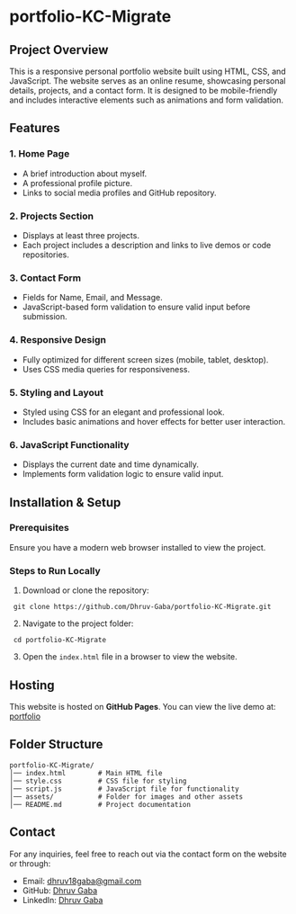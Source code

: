 # portfolio-KC-Migrate

## Project Overview
This is a responsive personal portfolio website built using HTML, CSS, and JavaScript. The website serves as an online resume, showcasing personal details, projects, and a contact form. It is designed to be mobile-friendly and includes interactive elements such as animations and form validation.

## Features
### 1. Home Page
- A brief introduction about myself.
- A professional profile picture.
- Links to social media profiles and GitHub repository.

### 2. Projects Section
- Displays at least three projects.
- Each project includes a description and links to live demos or code repositories.

### 3. Contact Form
- Fields for Name, Email, and Message.
- JavaScript-based form validation to ensure valid input before submission.

### 4. Responsive Design
- Fully optimized for different screen sizes (mobile, tablet, desktop).
- Uses CSS media queries for responsiveness.

### 5. Styling and Layout
- Styled using CSS for an elegant and professional look.
- Includes basic animations and hover effects for better user interaction.

### 6. JavaScript Functionality
- Displays the current date and time dynamically.
- Implements form validation logic to ensure valid input.

## Installation & Setup
### Prerequisites
Ensure you have a modern web browser installed to view the project.

### Steps to Run Locally
1. Download or clone the repository:
  ```
   git clone https://github.com/Dhruv-Gaba/portfolio-KC-Migrate.git
  ```
2. Navigate to the project folder:
  ```
   cd portfolio-KC-Migrate
  ```
3. Open the `index.html` file in a browser to view the website.

## Hosting
This website is hosted on **GitHub Pages**. You can view the live demo at:
[portfolio](https://dhruv-gaba.github.io/portfolio-KC-Migrate/)

## Folder Structure
```
portfolio-KC-Migrate/
│── index.html        # Main HTML file
│── style.css         # CSS file for styling
│── script.js         # JavaScript file for functionality
│── assets/           # Folder for images and other assets
│── README.md         # Project documentation
```

## Contact
For any inquiries, feel free to reach out via the contact form on the website or through:
- Email: dhruv18gaba@gmail.com
- GitHub: [Dhruv Gaba](https://github.com/Dhruv-Gaba)
- LinkedIn: [Dhruv Gaba](https://www.linkedin.com/in/dhruv-gaba1807/)
